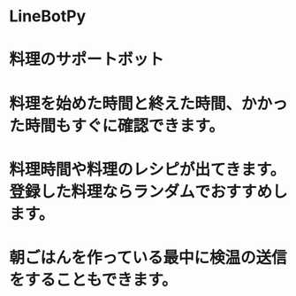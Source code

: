 # LineBotPy

# 料理のサポートボット
# 料理を始めた時間と終えた時間、かかった時間もすぐに確認できます。
# 料理時間や料理のレシピが出てきます。登録した料理ならランダムでおすすめします。
# 朝ごはんを作っている最中に検温の送信をすることもできます。